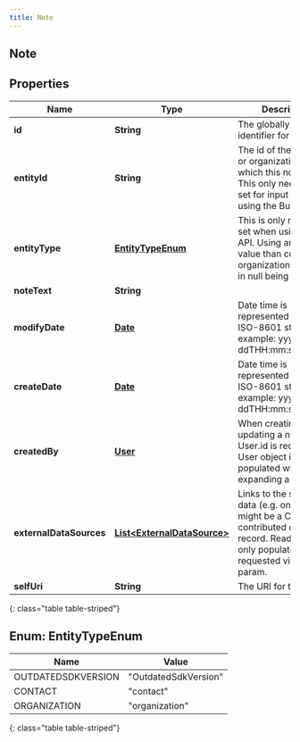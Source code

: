 ```yaml
---
title: Note
---
```


## Note

## Properties

| Name                    | Type                                                                             | Description                                                                                                                                                        | Notes      |
| ----------------------- | -------------------------------------------------------------------------------- | ------------------------------------------------------------------------------------------------------------------------------------------------------------------ | ---------- |
| **id**                  | <!----><!---->**String**<!---->                                                  | The globally unique identifier for the object.                                                                                                                     | [optional] |
| **entityId**            | <!----><!---->**String**<!---->                                                  | The id of the contact or organization to which this note refers. This only needs to be set for input when using the Bulk APIs.                                     | [optional] |
| **entityType**          | [**EntityTypeEnum**](#EntityTypeEnum)<!---->                                     | This is only need to be set when using Bulk API. Using any other value than contact or organization will result in null being used.                                | [optional] |
| **noteText**            | <!----><!---->**String**<!---->                                                  |                                                                                                                                                                    | [optional] |
| **modifyDate**          | <!----><!---->[**Date**](Date.md)<!---->                                         | Date time is represented as an ISO-8601 string. For example: yyyy-MM-ddTHH:mm:ss[.mmm]Z                                                                            | [optional] |
| **createDate**          | <!----><!---->[**Date**](Date.md)<!---->                                         | Date time is represented as an ISO-8601 string. For example: yyyy-MM-ddTHH:mm:ss[.mmm]Z                                                                            | [optional] |
| **createdBy**           | <!----><!---->[**User**](User.md)<!---->                                         | When creating or updating a note, only User.id is required. User object is fully populated when expanding a note.                                                  |            |
| **externalDataSources** | <!----><!---->[**List&lt;ExternalDataSource&gt;**](ExternalDataSource.md)<!----> | Links to the sources of data (e.g. one source might be a CRM) that contributed data to this record. Read-only, and only populated when requested via expand param. | [optional] |
| **selfUri**             | <!----><!---->**String**<!---->                                                  | The URI for this object                                                                                                                                            | [optional] |

{: class="table table-striped"}

<a name="EntityTypeEnum"></a>

## Enum: EntityTypeEnum

| Name               | Value                          |
| ------------------ | ------------------------------ |
| OUTDATEDSDKVERSION | &quot;OutdatedSdkVersion&quot; |
| CONTACT            | &quot;contact&quot;            |
| ORGANIZATION       | &quot;organization&quot;       |

{: class="table table-striped"}
